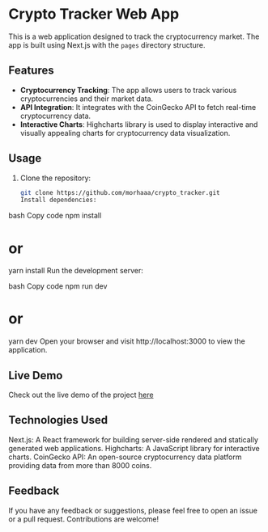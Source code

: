 # Crypto Tracker Web App

This is a web application designed to track the cryptocurrency market. The app is built using Next.js with the `pages` directory structure.

## Features

- **Cryptocurrency Tracking**: The app allows users to track various cryptocurrencies and their market data.
- **API Integration**: It integrates with the CoinGecko API to fetch real-time cryptocurrency data.
- **Interactive Charts**: Highcharts library is used to display interactive and visually appealing charts for cryptocurrency data visualization.

## Usage

1. Clone the repository:

   ```bash
   git clone https://github.com/morhaaa/crypto_tracker.git
   Install dependencies:
   ```

bash
Copy code
npm install

# or

yarn install
Run the development server:

bash
Copy code
npm run dev

# or

yarn dev
Open your browser and visit http://localhost:3000 to view the application.

## Live Demo

Check out the live demo of the project [here](https://crypto-tracker-iota-lemon.vercel.app/)

## Technologies Used

Next.js: A React framework for building server-side rendered and statically generated web applications.
Highcharts: A JavaScript library for interactive charts.
CoinGecko API: An open-source cryptocurrency data platform providing data from more than 8000 coins.

## Feedback

If you have any feedback or suggestions, please feel free to open an issue or a pull request. Contributions are welcome!

